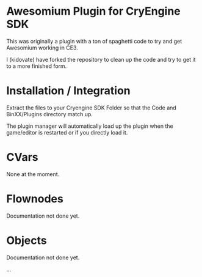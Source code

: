 Awesomium Plugin for CryEngine SDK
=====================================
This was originally a plugin with a ton of spaghetti code to try and get Awesomium working in CE3.

I (kidovate) have forked the repository to clean up the code and try to get it to a more finished form.


Installation / Integration
==========================
Extract the files to your Cryengine SDK Folder so that the Code and BinXX/Plugins directory match up.

The plugin manager will automatically load up the plugin when the game/editor is restarted or if you directly load it.

CVars
=====
None at the moment.

Flownodes
=========
Documentation not done yet.

Objects
=======
Documentation not done yet.

...
